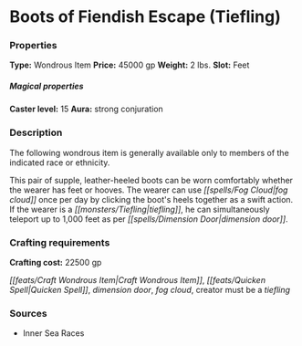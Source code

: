 ﻿---
Title: "Boots of Fiendish Escape (Tiefling)"
Type: "Wondrous Item"
Price: "45000 gp"
Weight: "2 lbs."
Slot: "Feet"
Caster level: "15"
Aura: "strong conjuration"
Description: |
  "The following wondrous item is generally available only to members of the indicated race or ethnicity.
  This pair of supple, leather-heeled boots can be worn comfortably whether the wearer has feet or hooves. The wearer can use _fog cloud_ once per day by clicking the boot's heels together as a swift action. If the wearer is a tiefling, he can simultaneously teleport up to 1,000 feet as per _dimension door_."
Crafting cost: "22500 gp"
Sources: "['Inner Sea Races']"
---

# Boots of Fiendish Escape (Tiefling)

### Properties

**Type:** Wondrous Item **Price:** 45000 gp **Weight:** 2 lbs. **Slot:** Feet

##### Magical properties

**Caster level:** 15 **Aura:** strong conjuration

### Description

The following wondrous item is generally available only to members of the indicated race or ethnicity.

This pair of supple, leather-heeled boots can be worn comfortably whether the wearer has feet or hooves. The wearer can use _[[spells/Fog Cloud|fog cloud]]_ once per day by clicking the boot's heels together as a swift action. If the wearer is a _[[monsters/Tiefling|tiefling]]_, he can simultaneously teleport up to 1,000 feet as per _[[spells/Dimension Door|dimension door]]_.

### Crafting requirements

**Crafting cost:** 22500 gp

_[[feats/Craft Wondrous Item|Craft Wondrous Item]]_, _[[feats/Quicken Spell|Quicken Spell]]_, _dimension door_, _fog cloud_, creator must be a _tiefling_

### Sources

* Inner Sea Races